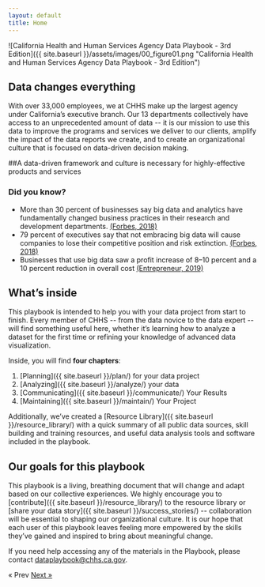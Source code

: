 ```yaml
---
layout: default
title: Home
---
```

![California Health and Human Services Agency Data Playbook - 3rd Edition]({{ site.baseurl }}/assets/images/00_figure01.png "California Health and Human Services Agency Data Playbook - 3rd Edition")
## Data changes everything

With over 33,000 employees, we at CHHS make up the largest agency under California’s executive branch. Our 13 departments collectively have access to an unprecedented amount of data -- it is our mission to use this data to improve the programs and services we deliver to our clients, amplify the impact of the data reports we create, and to create an organizational culture that is focused on data-driven decision making.  

##A data-driven framework and culture is necessary for highly-effective products and services

### Did you know?
  * More than 30 percent of businesses say big data and analytics have fundamentally changed business practices in their research and development departments. [(Forbes, 2018)](https://www.forbes.com/sites/louiscolumbus/2018/05/23/10-charts-that-will-change-your-perspective-of-big-datas-growth/#1aa044af2926)
  * 79 percent of executives say that not embracing big data will cause companies to lose their competitive position and risk extinction. [(Forbes, 2018)](https://www.forbes.com/sites/louiscolumbus/2018/05/23/10-charts-that-will-change-your-perspective-of-big-datas-growth/#ceb2b0929268)
  * Businesses that use big data saw a profit increase of 8–10 percent and a 10 percent reduction in overall cost [(Entrepreneur, 2019)](https://www.entrepreneur.com/article/325923)

## What’s inside

This playbook is intended to help you with your data project from start to finish. Every member of CHHS -- from the data novice to the data expert -- will find something useful here, whether it’s learning how to analyze a dataset for the first time or refining your knowledge of advanced data visualization.   

Inside, you will find **four chapters**:
  1. [Planning]({{ site.baseurl }}/plan/) for your data project
  2. [Analyzing]({{ site.baseurl }}/analyze/) your data
  3. [Communicating]({{ site.baseurl }}/communicate/) Your Results
  4. [Maintaining]({{ site.baseurl }}/maintain/) Your Project

Additionally, we’ve created a [Resource Library]({{ site.baseurl }}/resource_library/) with a quick summary of all public data sources, skill building and training resources, and useful data analysis tools and software included in the playbook. 

## Our goals for this playbook
This playbook is a living, breathing document that will change and adapt based on our collective experiences. We highly encourage you to [contribute]({{ site.baseurl }}/resource_library/) to the resource library or [share your data story]({{ site.baseurl }}/success_stories/) -- collaboration will be essential to shaping our organizational culture. It is our hope that each user of this playbook leaves feeling more empowered by the skills they’ve gained and inspired to bring about meaningful change. 


If you need help accessing any of the materials in the Playbook, please contact <dataplaybook@chhs.ca.gov>.

<!-- Pagination -->
<div class="pagination">
  <span class="pagination-item older">&laquo; Prev</span>
  <a class="pagination-item newer" href="{{ site.baseurl }}/plan">Next &raquo;</a>
</div>
